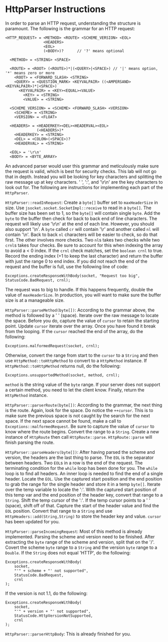 # HttpParser Instructions

In order to parse an HTTP request, understanding the structure is paramount. The following is the grammar for an HTTP request:

```
<HTTP_REQUEST> = <METHOD> <ROUTE> <SCHEME_VERSION> <EOL>
                 <HEADERS>
                 <EOL>
                 (<BODY>)?      // '?' means optional
    
  <METHOD> = <STRING> <SPACE>

  <ROUTE> = <ROOT> (<ROUTE>)*|(<QUERY>|<SPACE>) // '|' means option, '*' means zero or more
    <ROOT> = <FORWARD_SLASH> <STRING>
    <QUERY> = <QUESTION_MARK> <KEYVALPAIR> ((<AMPERSAND> <KEYVALPAIR>)*|<SPACE>) 
      <KEYVALPAIR> = <KEY><EQUAL><VALUE>
        <KEY> = <STRING>
        <VALUE> = <STRING>

  <SCHEME_VERSION> = <SCHEME> <FORWARD_SLASH> <VERSION>
    <SCHEME> = <STRING>
    <VERSION> = <FLOAT>

  <HEADERS> = <HEADERKEY><DEL><HEADERVAL><EOL>
              (<HEADERS>)*
    <HEADERKEY> = <STRING>
    <DEL> = <COLON>(<SPACE>)?
    <HEADERVAL> = <STRING>
    
  <EOL> = '\r\n'
  <BODY> = <BYTE_ARRAY>
```

An advanced parser would user this grammar and meticulously make sure the request is valid, which is best for security checks. This lab will not go that in depth. Instead you will be looking for key characters and splitting the raw message up at key characters. ' ', ':', and '\r\n' are the key characters to look out for. The following are instructions for implementing each part of the `HttpParser`.

`HttpParser::readInRequest`:
Create a `byte[]` buffer set to `maxHeaderSize` in size. Use `jsocket.socket.SocketImpl::receive` to read in a `byte[]`. The buffer size has been set to 1, so the `byte[]` will contain single `byte`. Add the `byte` to the buffer then check for back to back end of line characters. The request will likely use '\r\n' at the end of each line. However, you should also support '\n'. A `byte` called `cr` will contain '\r' and another called `nl` will contain '\n'. Back to back `nl` characters will be easier to check, so do that first. The other involves more checks. Two `nl`s takes two checks while two `crnl`s takes four checks. Be sure to account for this when indexing the array to avoid a < 0 index. If the `crnl` check matches, set the `boolean crnl` to true. Record the ending index (+1 to keep the last character) and return the buffer with just the range 0 to end index. If you did not reach the end of the request and the buffer is full, use the following line of code: 

```
Exceptions.createResponseWithBody(socket, "Request too big", StatusCode.BadRequest, crnl);
```

The request was to big to handle. If this happens frequently, double the value of `maxHeaderSize`. In production, you will want to make sure the buffer size is at a manageable size.

`HttpParser::parseMethod(byte[])`:
According to the grammar above, the method is followed by a ' ' (space). Iterate over the raw message to locate the space. Before you do, capture the value of `cursor` to retain the starting point. Update `cursor` iterate over the array. Once you have found it break from the looping. If the `cursor` reached the end of the array, do the following:

```
Exceptions.malformedRequest(socket, crnl);
```

Otherwise, convert the range from start to the `cursor` to a `String` and then use `HttpMethod::toHttpMethod` to convert to a `HttpMethod` instance. If `HttpMethod::toHttpMethod` returns null, do the following:

```
Exceptions.unsupportedMethod(socket, method, crnl);
```

`method` is the string value of the `byte` range. If your server does not support a certain method, you need to let the client know. Finally, return the `HttpMethod` instance.

`HttpParser::parserRoute(byte[])`:
According to the grammar, the next thing is the route. Again, look for the space. Do notice the `++cursor`. This is to make sure the previous space is not caught by the search for the next space. If the next space cannot be found, make a call to `Exceptions::malformedRequest`. Be sure to capture the value of `cursor` to know where the route begins. Convert the range to a `String`. Create a new instance of `HttpRoute` then call `HttpRoute::parse`. `HttpRoute::parse` will finish parsing the route.

`HttpParser::parseHeaders(byte[])`:
After having parsed the scheme and version, the headers are the last thing to parse. The `EOL` is the separator between headers. Two `EOL`s in a row is the end of the request. The terminating condition for the `while` loop has been done for you. The `while` loop is to find all headers. An inner loop is needed to find the end of a single header. Locate the `EOL`. Use the captured start position and the end position to grab the range for the single header and store it in a temp `byte[]`. Iterate over the temp variable to locate the ':'. With the captured start position of this temp var and the end position of the header key, convert that range to a `String`. Shift the temp cursor of the ':'. If the temp cursor points to a ' ' (space), shift off of that. Capture the start of the header value and find the `EOL` position. Convert that range to a `String` and use `HttpHeaders::add(String,String)` to store the header key and value. `cursor` has been updated for you.

`HttpParser::parseIncomingRequest`:
Most of this method is already implemented. Parsing the scheme and version need to be finished. After extracting the `byte` range of the scheme and version, split that on the '/'. Covert the scheme `byte` range to a `String` and the version `byte` range to a `Double`. If the `String` does not equal 'HTTP', do the following:

```
Exceptions.createResponseWithBody(
    socket,
    "'" + scheme + "' not supported",
    StatusCode.BadRequest,
    crnl
);
```

If the version is not 1.1, do the following:

```
Exceptions.createResponseWithBody(
    socket,
    "'" + version + "' not supported",
    StatusCode.HttpVersionNotSupported,
    crnl
);
```

`HttpParser::parserHttpBody`:
This is already finished for you. 